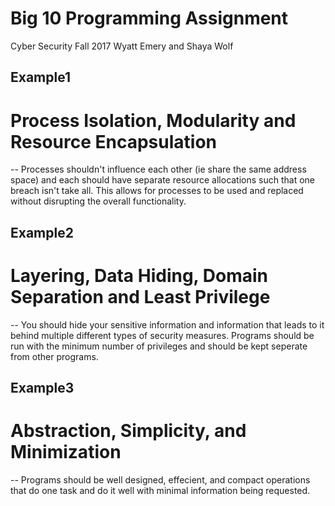 # Big 10 Programming Assignment

Cyber Security 
Fall 2017
Wyatt Emery and Shaya Wolf

## Example1
# Process Isolation, Modularity and Resource Encapsulation
-- Processes shouldn't influence each other (ie share the same address space) and each should have separate resource allocations such that one breach isn't take all. This allows for processes to be used and replaced without disrupting the overall functionality. 

## Example2
# Layering, Data Hiding, Domain Separation and Least Privilege
-- You should hide your sensitive information and information that leads to it behind multiple different types of security measures. Programs should be run with the minimum number of privileges and should be kept seperate from other programs. 

## Example3
# Abstraction, Simplicity, and Minimization 
-- Programs should be well designed, effecient, and compact operations that do one task and do it well with minimal information being requested. 

